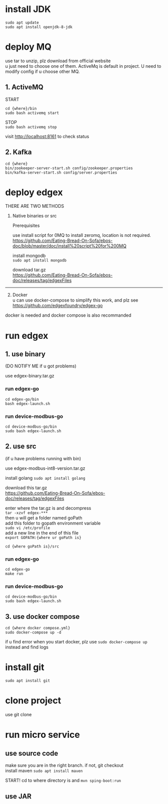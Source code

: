 # install JDK
```
sudo apt update
sudo apt install openjdk-8-jdk
```

# deploy MQ
use tar to unzip, plz download from official website  
u just need to choose one of them. ActiveMq is default in project. U need to modify config if u choose other MQ.
## 1. ActiveMQ
START  
```
cd {where}/bin  
sudo bash activemq start
```  
STOP  
`sudo bash activemq stop`

visit <http://localhost:8161> to check status
## 2. Kafka
```
cd {where}  
bin/zookeeper-server-start.sh config/zookeeper.properties  
bin/kafka-server-start.sh config/server.properties
```  

# deploy edgex
THERE ARE TWO METHODS  
1. Native binaries or src

    Prerequisites
    
    use install script for 0MQ to install zeromq, location is not required.  
    <https://github.com/Eating-Bread-On-Sofa/ebos-doc/blob/master/doc/install%20script%20for%200MQ>
    
    install mongodb  
    `sudo apt install mongodb`
    
    download tar.gz  
    <https://github.com/Eating-Bread-On-Sofa/ebos-doc/releases/tag/edgexFiles> 
---------------------
2. Docker  
u can use docker-compose to simplify this work, and plz see <https://github.com/edgexfoundry/edgex-go>

docker is needed and docker compose is also recommanded

# run edgex
## 1. use binary 
(DO NOTIFY ME if u got problems)

use edgex-binary.tar.gz

### run edgex-go
```
cd edgex-go/bin
bash edgex-launch.sh
```
### run device-modbus-go
```
cd device-modbus-go/bin
sudo bash edgex-launch.sh
```

## 2. use src 
(if u have problems running with bin)

   use edgex-modbus-int8-version.tar.gz

   install golang
   `sudo apt install golang`
    
   download this tar.gz  
    <https://github.com/Eating-Bread-On-Sofa/ebos-doc/releases/tag/edgexFiles>    
    
   enter where the tar.gz is and decompress   
   `tar -xzvf edgex-***`      
   then u will get a folder named goPath  
   add this folder to gopath environment variable  
   `sudo vi /etc/profile`      
   add a new line in the end of this file  
   `export GOPATH:{where ur goPath is}`  

```
cd {where goPath is}/src
```
### run edgex-go
```
cd edgex-go
make run
```
### run device-modbus-go
```
cd device-modbus-go/bin
sudo bash edgex-launch.sh
```

## 3. use docker compose
```
cd {where docker compose.yml}
sudo docker-compose up -d
```
if u find error when you start docker, plz use `sudo docker-compose up` instead and find logs

# install git
`sudo apt install git`

# clone project
use git clone

# run micro service
## use source code  
make sure you are in the right branch. if not, git checkout  
install maven `sudo apt install maven`

START! cd to where directory is and `mvn sping-boot:run`

## use JAR
